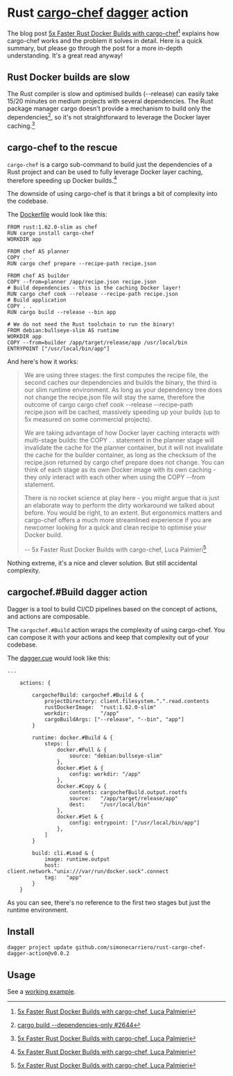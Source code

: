 # Rust [cargo-chef](https://github.com/LukeMathWalker/cargo-chef) [dagger](https://github.com/dagger/dagger) action
The blog post [5x Faster Rust Docker Builds with cargo-chef](https://www.lpalmieri.com/posts/fast-rust-docker-builds/)[^1] explains how cargo-chef works and the problem it solves in detail. Here is a quick summary, but please go through the post for a more in-depth understanding. It's a great read anyway!

## Rust Docker builds are slow
The Rust compiler is slow and optimised builds (--release) can easily take 15/20 minutes on medium projects with several dependencies.
The Rust package manager cargo doesn't provide a mechanism to build only the dependencies[^2], so it's not straightforward to leverage the Docker layer caching.[^1]

## cargo-chef to the rescue
`cargo-chef` is a cargo sub-command to build just the dependencies of a Rust project and can be used to fully leverage Docker layer caching, therefore speeding up Docker builds.[^1]

The downside of using cargo-chef is that it brings a bit of complexity into the codebase.

The [Dockerfile](https://github.com/simonecarriero/rust-cargo-chef-dagger-action-example/blob/main/Dockerfile) would look like this:

```
FROM rust:1.62.0-slim as chef
RUN cargo install cargo-chef
WORKDIR app

FROM chef AS planner
COPY . .
RUN cargo chef prepare --recipe-path recipe.json

FROM chef AS builder
COPY --from=planner /app/recipe.json recipe.json
# Build dependencies - this is the caching Docker layer!
RUN cargo chef cook --release --recipe-path recipe.json
# Build application
COPY . .
RUN cargo build --release --bin app

# We do not need the Rust toolchain to run the binary!
FROM debian:bullseye-slim AS runtime
WORKDIR app
COPY --from=builder /app/target/release/app /usr/local/bin
ENTRYPOINT ["/usr/local/bin/app"]
```

And here's how it works:

>We are using three stages: the first computes the recipe file, the second caches our dependencies and builds the binary, the third is our slim runtime environment.
>As long as your dependency tree does not change the recipe.json file will stay the same, therefore the outcome of cargo cargo chef cook --release --recipe-path recipe.json will be cached, massively speeding up your builds (up to 5x measured on some commercial projects).
>
>We are taking advantage of how Docker layer caching interacts with multi-stage builds: the COPY . . statement in the planner stage will invalidate the cache for the planner container, but it will not invalidate the cache for the builder container, as long as the checksum of the recipe.json returned by cargo chef prepare does not change.
>You can think of each stage as its own Docker image with its own caching - they only interact with each other when using the COPY --from statement.
>
>There is no rocket science at play here - you might argue that is just an elaborate way to perform the dirty workaround we talked about before. You would be right, to an extent.
>But ergonomics matters and cargo-chef offers a much more streamlined experience if you are newcomer looking for a quick and clean recipe to optimise your Docker build.
>
>-- 5x Faster Rust Docker Builds with cargo-chef, Luca Palmieri[^1]

Nothing extreme, it's a nice and clever solution. But still accidental complexity.

## cargochef.#Build dagger action

Dagger is a tool to build CI/CD pipelines based on the concept of actions, and actions are composable. 

The `cargochef.#Build` action wraps the complexity of using cargo-chef. You can compose it with your actions and keep that complexity out of your codebase.

The [dagger.cue](https://github.com/simonecarriero/rust-cargo-chef-dagger-action-example/blob/main/dagger.cue) would look like this: 

```
...
	
	actions: {

		cargochefBuild: cargochef.#Build & {
			projectDirectory: client.filesystem.".".read.contents
			rustDockerImage:  "rust:1.62.0-slim"
			workdir:          "/app"
			cargoBuildArgs: ["--release", "--bin", "app"]
		}

		runtime: docker.#Build & {
			steps: [
				docker.#Pull & {
					source: "debian:bullseye-slim"
				},
				docker.#Set & {
					config: workdir: "/app"
				},
				docker.#Copy & {
					contents: cargochefBuild.output.rootfs
					source:   "/app/target/release/app"
					dest:     "/usr/local/bin"
				},
				docker.#Set & {
					config: entrypoint: ["/usr/local/bin/app"]
				},
			]
		}

		build: cli.#Load & {
			image: runtime.output
			host:  client.network."unix:///var/run/docker.sock".connect
			tag:   "app"
		}
	}
```

As you can see, there's no reference to the first two stages but just the runtime environment.

## Install
```
dagger project update github.com/simonecarriero/rust-cargo-chef-dagger-action@v0.0.2
```

## Usage
See a [working example](https://github.com/simonecarriero/rust-cargo-chef-dagger-action-example).

[^1]: [5x Faster Rust Docker Builds with cargo-chef, Luca Palmieri](https://www.lpalmieri.com/posts/fast-rust-docker-builds/)
[^2]: [cargo build --dependencies-only #2644](https://github.com/rust-lang/cargo/issues/2644)
